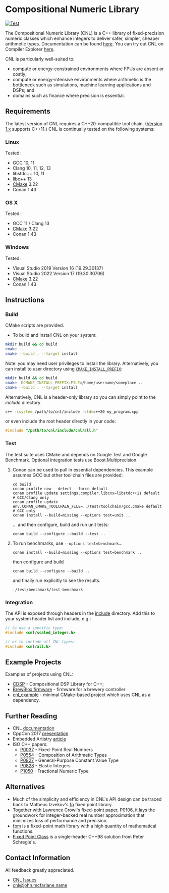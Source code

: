 # Compositional Numeric Library

[![Test](https://github.com/johnmcfarlane/cnl/workflows/Test/badge.svg)](https://github.com/johnmcfarlane/cnl/actions?query=workflow:push+workflow:pr+branch:main)

The Compositional Numeric Library (CNL) is a C++ library of fixed-precision
numeric classes which enhance integers to deliver safer, simpler, cheaper
arithmetic types. Documentation can be found [here](http://johnmcfarlane.github.io/cnl/).
You can try out CNL on Compiler Explorer [here](https://godbolt.org/z/vzdvYzeqW).

CNL is particularly well-suited to:

* compute or energy-constrained environments where FPUs are absent or costly;
* compute or energy-intensive environments where arithmetic is the bottleneck
  such as simulations, machine learning applications and DSPs; and
* domains such as finance where precision is essential.

## Requirements

The latest version of CNL requires a C++20-compatible tool chain.
([Version 1.x](https://github.com/johnmcfarlane/cnl/tree/v1.x) supports C++11.)
CNL is continually tested on the following systems:

### Linux

Tested:

* GCC 10, 11
* Clang 10, 11, 12, 13
* libstdc++ 10, 11
* libc++ 13
* [CMake](https://cmake.org/download/) 3.22
* Conan 1.43

### OS X

Tested:

* GCC 11 / Clang 13
* [CMake](https://cmake.org/download/) 3.22
* Conan 1.43

### Windows

Tested:

* Visual Studio 2019 Version 16 (19.29.30137)
* Visual Studio 2022 Version 17 (19.30.30706)
* [CMake](https://cmake.org/download/) 3.22
* Conan 1.43

## Instructions

### Build

CMake scripts are provided.

* To build and install CNL on your system:

```sh
mkdir build && cd build
cmake ..
cmake --build . --target install
```

Note: you may need user privileges to install the library.
Alternatively, you can install to user directory using [`CMAKE_INSTALL_PREFIX`](https://cmake.org/cmake/help/latest/variable/CMAKE_INSTALL_PREFIX.html#cmake-install-prefix):

```sh
mkdir build && cd build
cmake -DCMAKE_INSTALL_PREFIX:FILE=/home/username/someplace ..
cmake --build . --target install
```

Alternatively, CNL is a header-only library so you can simply point to the
_include_ directory

```sh
c++ -isystem /path/to/cnl/include -std=c++20 my_program.cpp
```

or even include the root header directly in your code:

```c++
#include "/path/to/cnl/include/cnl/all.h"
```

### Test

The test suite uses CMake and depends on Google Test and Google Benchmark.
Optional integration tests use Boost.Multiprecision.

1. Conan can be used to pull in essential dependencies.
   This example assumes GCC but other tool chain files are provided:

   ```shell
   cd build
   conan profile new --detect --force default
   conan profile update settings.compiler.libcxx=libstdc++11 default  # GCC/Clang only
   conan profile update env.CONAN_CMAKE_TOOLCHAIN_FILE=../test/toolchain/gcc.cmake default # GCC only
   conan install --build=missing --options test=unit ..
   ```

   ... and then configure, build and run unit tests:

   ```shell
   conan build --configure --build --test ..
   ```

1. To run benchmarks, use `--options test=benchmark`...

   ```shell
   conan install --build=missing --options test=benchmark ..
   ```

   then configure and build

   ```shell
   conan build --configure --build ..
   ```

   and finally run explicitly to see the results.

   ```shell
   ./test/benchmark/test-benchmark
   ```

### Integration

The API is exposed through headers in the [include](./include/) directory.
Add this to your system header list and include, e.g.:

```c++
// to use a specific type:
#include <cnl/scaled_integer.h>

// or to include all CNL types:
#include <cnl/all.h>
```

## Example Projects

Examples of projects using CNL:

* [CDSP](https://github.com/hbe72/cdsp) - Compositional DSP Library for
  C++;
* [BrewBlox firmware](https://github.com/BrewBlox/brewblox-firmware) - firmware
  for a brewery controller
* [cnl_example](https://github.com/johnmcfarlane/cnl_example) - minimal
  CMake-based project which uses CNL as a dependency.

## Further Reading

* CNL [documentation](http://johnmcfarlane.github.io/cnl/)
* CppCon 2017 [presentation](https://youtu.be/GEfmV3Xcuok)
* Embedded Artistry [article](https://embeddedartistry.com/blog/2017/8/25/c11-fixed-point-arithemetic-library)
* ISO C++ papers:
  * [P0037](http://wg21.link/p0037) - Fixed-Point Real Numbers
  * [P0554](http://wg21.link/p0554) - Composition of Arithmetic Types
  * [P0827](http://wg21.link/p0827) - General-Purpose Constant Value Type
  * [P0828](http://wg21.link/p0828) - Elastic Integers
  * [P1050](http://wg21.link/p1050) - Fractional Numeric Type

## Alternatives

* Much of the simplicity and efficiency in CNL's API design can be traced back
  to Matheus Izvekov's [fp](https://github.com/mizvekov/fp) fixed point library.
* Together with Lawrence Crowl's fixed-point paper, [P0106](https://wg21.link/p0106r0),
  it lays the groundwork for integer-backed real number approximation that minimizes
  loss of performance and precision.
* [fpm](https://github.com/MikeLankamp/fpm) is a fixed-point math library with a
  high quantity of mathematical functions.
* [Fixed Point Class](https://www.codeproject.com/Articles/37636/Fixed-Point-Class)
  is a single-header C++98 solution from Peter Schregle's.

## Contact Information

All feedback greatly appreciated.

* [CNL Issues](https://github.com/johnmcfarlane/cnl/issues)
* [cnl@john.mcfarlane.name](mailto:cnl@john.mcfarlane.name)

